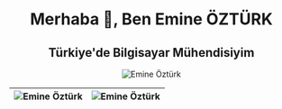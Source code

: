 <h1 align="center">Merhaba 👋, Ben Emine ÖZTÜRK</h1>
<h2 align="center">Türkiye'de Bilgisayar Mühendisiyim </h2>

<p align="center"><img src="https://komarev.com/ghpvc/?username=ozturkemine&label=Profile%20Views&color=0e75b6&style=flat" alt="Emine Öztürk" /></p>

| <a><img align="center" src="https://github-readme-stats.vercel.app/api/top-langs/?username=ozturkemine&layout=compact" alt="Emine Öztürk" /></a> | <a> <img align="center" src="https://github-readme-stats.vercel.app/api?username=ozturkemine&show_icons=true&theme=buefy&locale=tr" alt="Emine Öztürk" /></a> |
| ---- | ---- |
